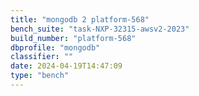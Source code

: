 ```yaml
---
title: "mongodb 2 platform-568"
bench_suite: "task-NXP-32315-awsv2-2023"
build_number: "platform-568"
dbprofile: "mongodb"
classifier: ""
date: 2024-04-19T14:47:09
type: "bench"
---
```

